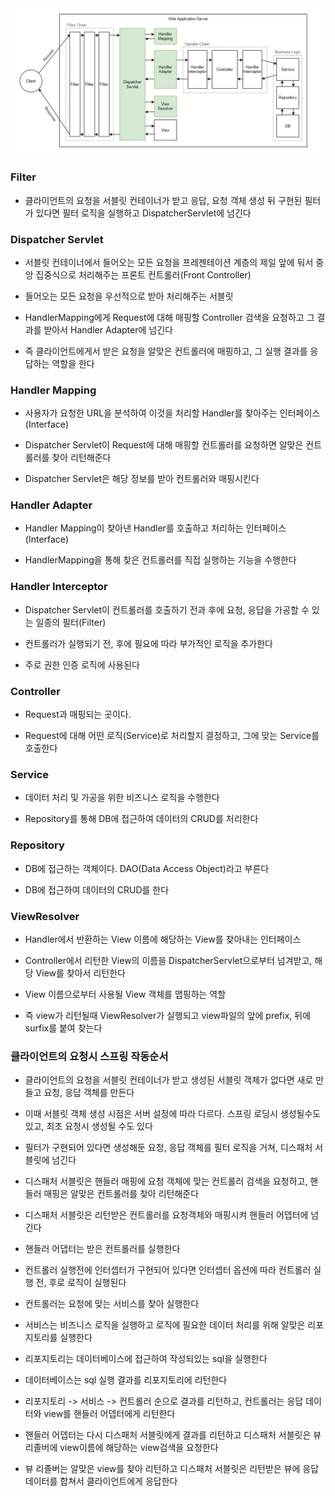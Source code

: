 <img src="https://raw.githubusercontent.com/pansakr/TIL/refs/heads/main/%EC%9D%B4%EB%AF%B8%EC%A7%80/Spring/%EC%8A%A4%ED%94%84%EB%A7%81%20%EC%9E%91%EB%8F%99%EC%9B%90%EB%A6%AC.png" alt="스프링 작동원리">

### Filter

* 클라이언트의 요청을 서블릿 컨테이너가 받고 응답, 요청 객체 생성 뒤 구현된 필터가 있다면 필터 로직을 실행하고 DispatcherServlet에 넘긴다


### Dispatcher Servlet

* 서블릿 컨테이너에서 들어오는 모든 요청을 프레젠테이션 계층의 제일 앞에 둬서 중앙 집중식으로 처리해주는 프론트 컨트롤러(Front Controller)

* 들어오는 모든 요청을 우선적으로 받아 처리해주는 서블릿

* HandlerMapping에게 Request에 대해 매핑할 Controller 검색을 요청하고 그 결과를 받아서 Handler Adapter에 넘긴다

* 즉 클라이언트에게서 받은 요청을 알맞은 컨트롤러에 매핑하고, 그 실행 결과를 응답하는 역할을 한다


### Handler Mapping

* 사용자가 요청한 URL을 분석하여 이것을 처리할 Handler를 찾아주는 인터페이스(Interface)

* Dispatcher Servlet이 Request에 대해 매핑할 컨트롤러를 요청하면 알맞은 컨트롤러를 찾아 리턴해준다

* Dispatcher Servlet은 해당 정보를 받아 컨트롤러와 매핑시킨다


### Handler Adapter

* Handler Mapping이 찾아낸 Handler를 호출하고 처리하는 인터페이스(Interface)

* HandlerMapping을 통해 찾은 컨트롤러를 직접 실행하는 기능을 수행한다


### Handler Interceptor

* Dispatcher Servlet이 컨트롤러를 호출하기 전과 후에 요청, 응답을 가공할 수 있는 일종의 필터(Filter)

* 컨트롤러가 실행되기 전, 후에 필요에 따라 부가적인 로직을 추가한다

* 주로 권한 인증 로직에 사용된다


### Controller

* Request과 매핑되는 곳이다.

* Request에 대해 어떤 로직(Service)로 처리할지 결정하고, 그에 맞는 Service를 호출한다


### Service

* 데이터 처리 및 가공을 위한 비즈니스 로직을 수행한다

* Repository를 통해 DB에 접근하여 데이터의 CRUD를 처리한다


### Repository

* DB에 접근하는 객체이다. DAO(Data Access Object)라고 부른다

* DB에 접근하여 데이터의 CRUD를 한다


### ViewResolver

* Handler에서 반환하는 View 이름에 해당하는 View를 찾아내는 인터페이스 

* Controller에서 리턴한 View의 이름을 DispatcherServlet으로부터 넘겨받고, 해당 View를 찾아서 리턴한다

* View 이름으로부터 사용될 View 객체를 맵핑하는 역할

* 즉 view가 리턴될때 ViewResolver가 실행되고 view파일의 앞에 prefix, 뒤에 surfix를 붙여 찾는다


### 클라이언트의 요청시 스프링 작동순서

* 클라이언트의 요청을 서블릿 컨테이너가 받고 생성된 서블릿 객체가 없다면 새로 만들고 요청, 응답 객체를 만든다
 
* 이때 서블릿 객체 생성 시점은 서버 설정에 따라 다르다. 스프링 로딩시 생성될수도 있고, 최초 요청시 생성될 수도 있다

* 필터가 구현되어 있다면 생성해둔 요청, 응답 객체를 필터 로직을 거쳐, 디스패처 서블릿에 넘긴다

* 디스패처 서블릿은 핸들러 매핑에 요청 객체에 맞는 컨트롤러 검색을 요청하고, 핸들러 매핑은 알맞은 컨트롤러를 찾아 리턴해준다

* 디스패처 서블릿은 리턴받은 컨트롤러를 요청객체와 매핑시켜 핸들러 어뎁터에 넘긴다

* 핸들러 어댑터는 받은 컨트롤러를 실행한다

* 컨트롤러 실행전에 인터셉터가 구현되어 있다면 인터셉터 옵션에 따라 컨트롤러 실행 전, 후로 로직이 실행된다

* 컨트롤러는 요청에 맞는 서비스를 찾아 실행한다

* 서비스는 비즈니스 로직을 실행하고 로직에 필요한 데이터 처리를 위해 알맞은 리포지토리를 실행한다

* 리포지토리는 데이터베이스에 접근하여 작성되있는 sql을 실행한다

* 데이터베이스는 sql 실행 결과를 리포지토리에 리턴한다

* 리포지토리 -> 서비스 -> 컨트롤러 순으로 결과를 리턴하고, 컨트롤러는 응답 데이터와 view를 핸들러 어뎁터에게 리턴한다

* 핸들러 어뎁터는 다시 디스패처 서블릿에게 결과를 리턴하고 디스패처 서블릿은 뷰 리졸버에 view이름에 해당하는 view검색을 요청한다

* 뷰 리졸버는 알맞은 view를 찾아 리턴하고 디스패처 서블릿은 리턴받은 뷰에 응답 데이터를 합쳐서 클라이언트에게 응답한다
